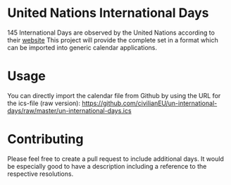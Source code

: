 # United Nations International Days
145 International Days are observed by the United Nations according to their [website](http://www.un.org/en/sections/observances/international-days/)
This project will provide the complete set in a format which can be imported into generic calendar applications.

# Usage
You can directly import the calendar file from Github by using the URL for the ics-file (raw version):
https://github.com/civilianEU/un-international-days/raw/master/un-international-days.ics

# Contributing
Please feel free to create a pull request to include additional days.
It would be especially good to have a description including a reference to the respective resolutions.
